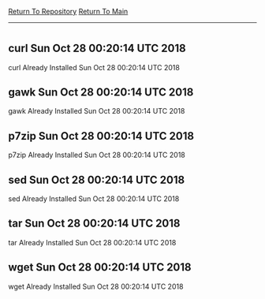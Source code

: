 [Return To Repository](https://github.com/deathbybandaid/piholeparser/)
[Return To Main](https://github.com/deathbybandaid/piholeparser/blob/master/RecentRunLogs/Mainlog.md)
____________________________________
# 
## curl Sun Oct 28 00:20:14 UTC 2018
curl Already Installed Sun Oct 28 00:20:14 UTC 2018
## gawk Sun Oct 28 00:20:14 UTC 2018
gawk Already Installed Sun Oct 28 00:20:14 UTC 2018
## p7zip Sun Oct 28 00:20:14 UTC 2018
p7zip Already Installed Sun Oct 28 00:20:14 UTC 2018
## sed Sun Oct 28 00:20:14 UTC 2018
sed Already Installed Sun Oct 28 00:20:14 UTC 2018
## tar Sun Oct 28 00:20:14 UTC 2018
tar Already Installed Sun Oct 28 00:20:14 UTC 2018
## wget Sun Oct 28 00:20:14 UTC 2018
wget Already Installed Sun Oct 28 00:20:14 UTC 2018
